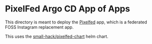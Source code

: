 # PixelFed Argo CD App of Apps

This directory is meant to deploy the [Pixelfed](https://pixelfed.org/) app, which is a federated FOSS Instagram replacement app.

This uses the [small-hack/pixelfed-chart](https://github.com/small-hack/pixelfed-chart/tree/main) helm chart.
